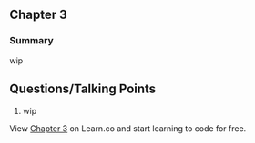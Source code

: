 ## Chapter 3
### Summary

wip

## Questions/Talking Points
1. wip

<p class='util--hide'>View <a href='https://learn.co/lessons/chapter-3'>Chapter 3</a> on Learn.co and start learning to code for free.</p>
